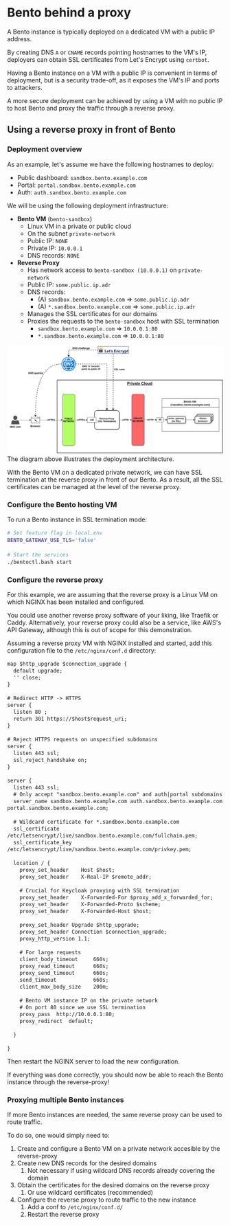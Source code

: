 # Bento behind a proxy

A Bento instance is typically deployed on a dedicated VM with a public IP address.

By creating DNS `A` or `CNAME` records pointing hostnames to the VM's IP, deployers
can obtain SSL certificates from Let's Encrypt using `certbot`.

Having a Bento instance on a VM with a public IP is convenient in terms of deployment,
but is a security trade-off, as it exposes the VM's IP and ports to attackers.

A more secure deployment can be achieved by using a VM with no public IP to host Bento
and proxy the traffic through a reverse proxy.

## Using a reverse proxy in front of Bento

### Deployment overview
As an example, let's assume we have the following hostnames to deploy:
- Public dashboard: `sandbox.bento.example.com`
- Portal: `portal.sandbox.bento.example.com`
- Auth: `auth.sandbox.bento.example.com`

We will be using the following deployment infrastructure:
- **Bento VM** (`bento-sandbox`)
    - Linux VM in a private or public cloud
    - On the subnet `private-network`
    - Public IP: `NONE`
    - Private IP: `10.0.0.1`
    - DNS records: `NONE`
- **Reverse Proxy**
    - Has network access to `bento-sandbox (10.0.0.1)` on `private-network`
    - Public IP: `some.public.ip.adr`
    - DNS records:
        - (A) `sandbox.bento.example.com` => `some.public.ip.adr`
        - (A) `*.sandbox.bento.example.com` => `some.public.ip.adr`
    - Manages the SSL certificates for our domains
    - Proxies the requests to the `bento-sandbox` host with SSL termination
        - `sandbox.bento.example.com` => `10.0.0.1:80`
        - `*.sandbox.bento.example.com` => `10.0.0.1:80`


![Reverse proxy architecture](./img/private-network-reverse-proxy.png)
The diagram above illustrates the deployment architecture.

With the Bento VM on a dedicated private network, we can have SSL
termination at the reverse proxy in front of our Bento.
As a result, all the SSL certificates can be managed at the level of the reverse proxy.

### Configure the Bento hosting VM

To run a Bento instance in SSL termination mode:
```bash
# Set feature flag in local.env
BENTO_GATEWAY_USE_TLS='false'

# Start the services
./bentoctl.bash start
```

### Configure the reverse proxy

For this example, we are assuming that the reverse proxy is a Linux VM
on which NGINX has been installed and configured.

You could use another reverse proxy software of your liking, like Traefik or Caddy. 
Alternatively, your reverse proxy could also be a service, like AWS's API Gateway, although this is out of scope for this demonstration.

Assuming a reverse proxy VM with NGINX installed and started, add this
configuration file to the `/etc/nginx/conf.d` directory:

```nginx
map $http_upgrade $connection_upgrade {
  default upgrade;
  '' close;
}

# Redirect HTTP -> HTTPS
server {
  listen 80 ;
  return 301 https://$host$request_uri;
}

# Reject HTTPS requests on unspecified subdomains
server {
  listen 443 ssl;
  ssl_reject_handshake on;
}

server {
  listen 443 ssl;
  # Only accept "sandbox.bento.example.com" and auth|portal subdomains
  server_name sandbox.bento.example.com auth.sandbox.bento.example.com portal.sandbox.bento.example.com;
  
  # Wildcard certificate for *.sandbox.bento.example.com
  ssl_certificate /etc/letsencrypt/live/sandbox.bento.example.com/fullchain.pem;
  ssl_certificate_key /etc/letsencrypt/live/sandbox.bento.example.com/privkey.pem;
 
  location / {
    proxy_set_header    Host $host;
    proxy_set_header    X-Real-IP $remote_addr;

    # Crucial for Keycloak proxying with SSL termination
    proxy_set_header    X-Forwarded-For $proxy_add_x_forwarded_for;
    proxy_set_header    X-Forwarded-Proto $scheme;
    proxy_set_header    X-Forwarded-Host $host;

    proxy_set_header Upgrade $http_upgrade;
    proxy_set_header Connection $connection_upgrade;
    proxy_http_version 1.1;

    # For large requests
    client_body_timeout     660s;
    proxy_read_timeout      660s;
    proxy_send_timeout      660s;
    send_timeout            660s;
    client_max_body_size    200m;
    
    # Bento VM instance IP on the private network
    # On port 80 since we use SSL termination
    proxy_pass  http://10.0.0.1:80;
    proxy_redirect	default;
      
  }

}
```

Then restart the NGINX server to load the new configuration.

If everything was done correctly, you should now be able to reach the Bento instance through the reverse-proxy!

### Proxying multiple Bento instances
If more Bento instances are needed, the same reverse proxy can be used to route traffic.

To do so, one would simply need to:
1. Create and configure a Bento VM on a private network accesible by the reverse-proxy
2. Create new DNS records for the desired domains 
   1. Not necessary if using wildcard DNS records already covering the domain
3. Obtain the certificates for the desired domains on the reverse proxy
   1. Or use wildcard certificates (recommended)
4. Configure the reverse proxy to route traffic to the new instance
   1. Add a conf to `/etc/nginx/conf.d/`
   2. Restart the reverse proxy
